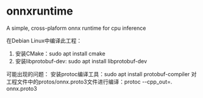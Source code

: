 # onnxruntime
A simple, cross-plaform onnx runtime for cpu inference

在Debian Linux中编译此工程：
1. 安装CMake：sudo apt install cmake
2. 安装libprotobuf-dev: sudo apt install libprotobuf-dev

可能出现的问题：
安装protoc编译工具：sudo apt install protobuf-compiler
对工程文件中的protos/onnx.proto3文件进行编译：protoc --cpp_out=. onnx.proto3